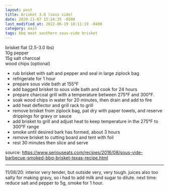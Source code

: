 ```yaml
---
layout: post
title: brisket 3.0 (sous vide)
date: 2020-11-07 15:24:35 -0500
last_modified_at: 2022-06-19 10:11:19 -0400
category: main
tags: bbq meat southern sous-vide brisket
---
```


brisket flat (2.5-3.0 lbs)  
10g pepper  
15g salt
charcoal  
wood chips (optional)

* rub brisket with salt and pepper and seal in large ziplock bag
* refrigerate for 1 hour
* prepare sous vide bath at 155°F
* add bagged brisket to sous vide bath and cook for 24 hours
* prepare charcoal grill with a temperature between 275°F and 300°F.
* soak wood chips in water for 20 minutes, then drain and add to fire
* add heat deflector and grill rack to grill
* remove brisket from ziplock bag, pat dry with paper towels, and reserve drippings
  for gravy or sauce
* add brisket to grill and adjust heat to keep temperature in the 275°F to 300°F range
* smoke until desired bark has formed, about 3 hours
* remove brisket to cutting board and tent with foil
* rest 30 minutes then slice and serve

source: <https://www.seriouseats.com/recipes/2016/08/sous-vide-barbecue-smoked-bbq-brisket-texas-recipe.html>

---

11/08/20: interior very tender, but outside very, very tough. juices also too salty for making
gravy, so i had to add milk and sugar to dilute. next time: reduce salt and pepper to 5g, smoke for
1 hour.

